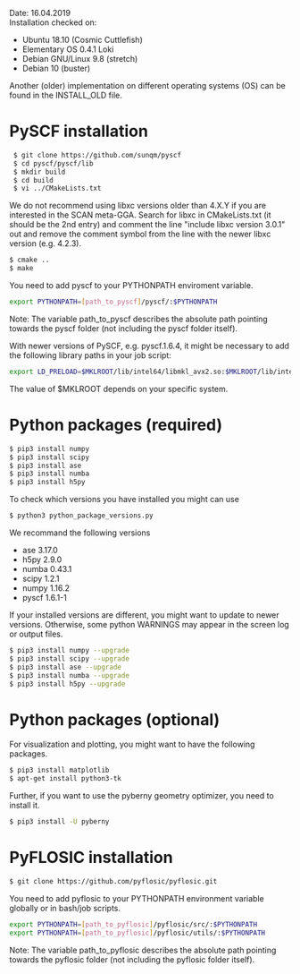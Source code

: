Date: 16.04.2019  
Installation checked on:  

- Ubuntu 18.10 (Cosmic Cuttlefish)
- Elementary OS 0.4.1 Loki
- Debian GNU/Linux 9.8 (stretch)
- Debian 10 (buster)

Another (older) implementation on different operating systems (OS) can be found in the INSTALL_OLD file. 

# PySCF installation 

```bash
 $ git clone https://github.com/sunqm/pyscf  
 $ cd pyscf/pyscf/lib   
 $ mkdir build   
 $ cd build 
 $ vi ../CMakeLists.txt
 ```

We do not recommend using libxc versions older than 4.X.Y if you are interested in 
the SCAN meta-GGA. 
Search for libxc in CMakeLists.txt (it should be the 2nd entry) and comment the line "include libxc version 3.0.1" out
and remove the comment symbol from the line with the newer libxc version (e.g. 4.2.3).

```bash 
$ cmake .. 
$ make 
```
You need to add pyscf to your PYTHONPATH enviroment variable. 

```bash
export PYTHONPATH=[path_to_pyscf]/pyscf/:$PYTHONPATH
```
Note: The variable path_to_pyscf describes the absolute path pointing towards the pyscf folder (not including the pyscf folder itself). 

With newer versions of PySCF, e.g. pyscf.1.6.4, it might be necessary to add the following library paths in your job script:

```bash
export LD_PRELOAD=$MKLROOT/lib/intel64/libmkl_avx2.so:$MKLROOT/lib/intel64/libmkl_sequential.so:$MKLROOT/lib/intel64/libmkl_core.so
```

The value of $MKLROOT depends on your specific system.

# Python packages (required)  

```bash 
$ pip3 install numpy 
$ pip3 install scipy 
$ pip3 install ase 
$ pip3 install numba 
$ pip3 install h5py 
```

To check which versions you have installed you might can use 

```bash 
$ python3 python_package_versions.py
```

We recommand the following versions 

- ase 3.17.0
- h5py 2.9.0
- numba 0.43.1
- scipy 1.2.1
- numpy 1.16.2
- pyscf 1.6.1-1

If your installed versions are different, you might want to update to newer versions. 
Otherwise, some python WARNINGS may appear in the screen log or output files. 

```bash 
$ pip3 install numpy --upgrade
$ pip3 install scipy --upgrade
$ pip3 install ase --upgrade
$ pip3 install numba --upgrade
$ pip3 install h5py --upgrade
```

# Python packages (optional) 

For visualization and plotting, you might want to have the following packages. 
```bash 
$ pip3 install matplotlib 
$ apt-get install python3-tk
```

Further, if you want to use the pyberny geometry optimizer, you need to install it. 
```bash 
$ pip3 install -U pyberny
```

# PyFLOSIC installation 

```bash 
$ git clone https://github.com/pyflosic/pyflosic.git
```

You need to add pyflosic to your PYTHONPATH environment variable globally or in bash/job scripts.

```bash
export PYTHONPATH=[path_to_pyflosic]/pyflosic/src/:$PYTHONPATH
export PYTHONPATH=[path_to_pyflosic]/pyflosic/utils/:$PYTHONPATH
```
Note: The variable path_to_pyflosic describes the absolute path pointing towards the pyflosic folder (not including the pyflosic folder itself). 

